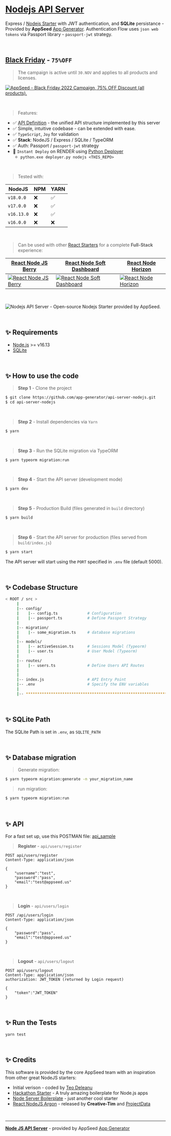 
# [Nodejs API Server](https://appseed.us/boilerplate-code/nodejs-starter/)

Express / [Nodejs Starter](https://appseed.us/boilerplate-code/nodejs-starter/) with JWT authentication, and **SQLite** persistance - Provided by **AppSeed** [App Generator](https://appseed.us).
Authentication Flow uses `json web tokens` via Passport library - `passport-jwt` strategy.

<br />

## [Black Friday](https://appseed.us/discounts/) - `75%OFF`

> The campaign is active until `30.NOV` and applies to all products and licenses.

[![AppSeed - Black Friday 2022 Campaign, 75% OFF Discount (all products).](https://user-images.githubusercontent.com/51070104/201829599-9fe6bdd7-3f19-46f3-9115-962eeb13bf29.jpg)](https://appseed.us/discounts/)

<br />

> Features:

- ✅ [API Definition](https://docs.appseed.us/boilerplate-code/api-unified-definition) - the unified API structure implemented by this server
- ✅ Simple, intuitive codebase - can be extended with ease.  
- ✅ `TypeScript`, `Joy` for validation
- ✅ **Stack**: NodeJS / Express / SQLite / TypeORM
- ✅ Auth: Passport / `passport-jwt` strategy 
- 🚀 `Instant Deploy` on RENDER using [Python Deployer](https://github.com/app-generator/deploy-automation-render)
  - `python.exe deployer.py nodejs <THIS_REPO>`
  
<br />

> Tested with:

| NodeJS | NPM | YARN | 
| --- | --- | --- | 
| `v18.0.0`  | ❌ | ✅ |
| `v17.0.0`  | ❌ | ✅ |
| `v16.13.0` | ❌ | ✅ | 
| `v16.0.0`  | ❌ | ❌ | 

<br />

> Can be used with other [React Starters](https://appseed.us/apps/react) for a complete **Full-Stack** experience:

| [React Node JS Berry](https://appseed.us/product/berry-dashboard/api-server-nodejs/react/) | [React Node Soft Dashboard](https://appseed.us/product/soft-ui-dashboard/api-server-nodejs/react/) | [React Node Horizon](https://appseed.us/product/horizon-ui/api-server-nodejs/) |
| --- | --- | --- |
| [![React Node JS Berry](https://user-images.githubusercontent.com/51070104/176936514-f1bccb21-bafe-4b43-9e4c-b6fe0ec9511d.png)](https://appseed.us/product/berry-dashboard/api-server-nodejs/react/) | [![React Node Soft Dashboard](https://user-images.githubusercontent.com/51070104/176936814-74386559-4e05-43d5-b9a4-8f70ce96a610.png)](https://appseed.us/product/soft-ui-dashboard/api-server-nodejs/react/) | [![React Node Horizon](https://user-images.githubusercontent.com/51070104/174428337-181e6dea-0ad9-4fe1-a35f-25e5fa656a9d.png)](https://appseed.us/product/horizon-ui/api-server-nodejs/)

<br />

![Nodejs API Server - Open-source Nodejs Starter provided by AppSeed.](https://user-images.githubusercontent.com/51070104/124414813-142aa180-dd5c-11eb-9279-6b082dadc51a.png)

<br />

## ✨ Requirements

- [Node.js](https://nodejs.org/) >= v16.13
- [SQLite](https://www.sqlite.org/index.html)

<br />

## ✨ How to use the code

> **Step 1** - Clone the project

```bash
$ git clone https://github.com/app-generator/api-server-nodejs.git
$ cd api-server-nodejs
```

<br />

> **Step 2** - Install dependencies via `Yarn`

```bash
$ yarn
```

<br />

> **Step 3** - Run the SQLite migration via TypeORM

```
$ yarn typeorm migration:run
```

<br />

> **Step 4** - Start the API server (development mode)

```bash
$ yarn dev
```

<br />

> **Step 5** - Production Build (files generated in `build` directory)

```bash
$ yarn build
```

<br />

> **Step 6** - Start the API server for production (files served from `build/index.js`)

```bash
$ yarn start
```

The API server will start using the `PORT` specified in `.env` file (default 5000).

<br />

## ✨ Codebase Structure

```bash
< ROOT / src >
     | 
     |-- config/                              
     |    |-- config.ts             # Configuration       
     |    |-- passport.ts           # Define Passport Strategy             
     | 
     |-- migration/
     |    |-- some_migration.ts     # database migrations
     |
     |-- models/                              
     |    |-- activeSession.ts      # Sessions Model (Typeorm)              
     |    |-- user.ts               # User Model (Typeorm) 
     | 
     |-- routes/                              
     |    |-- users.ts              # Define Users API Routes
     | 
     | 
     |-- index.js                   # API Entry Point
     |-- .env                       # Specify the ENV variables
     |                        
     |-- ************************************************************************
```

<br />

## ✨ SQLite Path

The SQLite Path is set in `.env`, as `SQLITE_PATH`

<br />

## ✨ Database migration

> Generate migration:

```bash
$ yarn typeorm migration:generate -n your_migration_name
```

> run migration: 

```bash
$ yarn typeorm migration:run
```

<br />

## ✨ API

For a fast set up, use this POSTMAN file: [api_sample](https://github.com/app-generator/api-server-nodejs-pro/blob/master/media/api.postman_collection.json)

> **Register** - `api/users/register`

```
POST api/users/register
Content-Type: application/json

{
    "username":"test",
    "password":"pass", 
    "email":"test@appseed.us"
}
```

<br />

> **Login** - `api/users/login`

```
POST /api/users/login
Content-Type: application/json

{
    "password":"pass", 
    "email":"test@appseed.us"
}
```

<br />

> **Logout** - `api/users/logout`

```
POST api/users/logout
Content-Type: application/json
authorization: JWT_TOKEN (returned by Login request)

{
    "token":"JWT_TOKEN"
}
```

<br />

## ✨ Run the Tests

```yarn test```

<br />


## ✨ Credits

This software is provided by the core AppSeed team with an inspiration from other great NodeJS starters: 

- Initial verison - coded by [Teo Deleanu](https://www.linkedin.com/in/teodeleanu/)
- [Hackathon Starter](https://github.com/sahat/hackathon-starter) - A truly amazing boilerplate for Node.js apps
- [Node Server Boilerplate](https://github.com/hagopj13/node-express-boilerplate) - just another cool starter
- [React NodeJS Argon](https://github.com/creativetimofficial/argon-dashboard-react-nodejs) - released by **Creative-Tim** and [ProjectData](https://projectdata.dev/)

<br />

---
**[Node JS API Server](https://appseed.us/boilerplate-code/nodejs-starter/)** - provided by AppSeed [App Generator](https://appseed.us)
